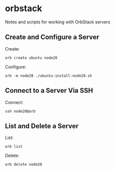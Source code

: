 # orbstack

Notes and scripts for working with OrbStack servers

## Create and Configure a Server

Create:

```
orb create ubuntu node20
```

Configure:

```
orb -m node20 ./ubuntu-install-node20.sh
```

## Connect to a Server Via SSH

Connect:

```
ssh node20@orb
```

## List and Delete a Server

List:

```
orb list
```

Delete:

```
orb delete node20
```

